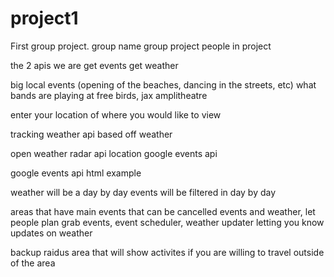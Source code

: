 # project1
First group project.
group name
group project
people in project

the 2 apis we are 
get events get weather

big local events (opening of the beaches, dancing in the streets, etc)
what bands are playing at free birds, jax amplitheatre

enter your location of where you would like to view

tracking weather api
based off weather 

open weather radar api location
google events api


google events api html example 

weather will be a day by day
events will be filtered in day by day 

areas that have main events that can be cancelled
events and weather, let people plan
grab events, event scheduler, 
weather updater letting you know updates on weather


backup raidus area that will show activites if you are willing to travel outside of the area

